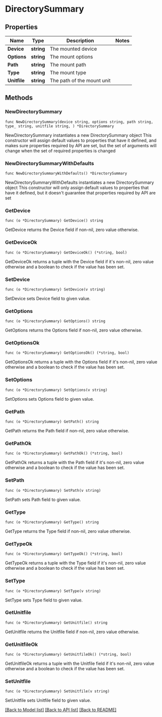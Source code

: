 # DirectorySummary

## Properties

Name | Type | Description | Notes
------------ | ------------- | ------------- | -------------
**Device** | **string** | The mounted device | 
**Options** | **string** | The mount options | 
**Path** | **string** | The mount path | 
**Type** | **string** | The mount type | 
**Unitfile** | **string** | The path of the mount unit | 

## Methods

### NewDirectorySummary

`func NewDirectorySummary(device string, options string, path string, type_ string, unitfile string, ) *DirectorySummary`

NewDirectorySummary instantiates a new DirectorySummary object
This constructor will assign default values to properties that have it defined,
and makes sure properties required by API are set, but the set of arguments
will change when the set of required properties is changed

### NewDirectorySummaryWithDefaults

`func NewDirectorySummaryWithDefaults() *DirectorySummary`

NewDirectorySummaryWithDefaults instantiates a new DirectorySummary object
This constructor will only assign default values to properties that have it defined,
but it doesn't guarantee that properties required by API are set

### GetDevice

`func (o *DirectorySummary) GetDevice() string`

GetDevice returns the Device field if non-nil, zero value otherwise.

### GetDeviceOk

`func (o *DirectorySummary) GetDeviceOk() (*string, bool)`

GetDeviceOk returns a tuple with the Device field if it's non-nil, zero value otherwise
and a boolean to check if the value has been set.

### SetDevice

`func (o *DirectorySummary) SetDevice(v string)`

SetDevice sets Device field to given value.


### GetOptions

`func (o *DirectorySummary) GetOptions() string`

GetOptions returns the Options field if non-nil, zero value otherwise.

### GetOptionsOk

`func (o *DirectorySummary) GetOptionsOk() (*string, bool)`

GetOptionsOk returns a tuple with the Options field if it's non-nil, zero value otherwise
and a boolean to check if the value has been set.

### SetOptions

`func (o *DirectorySummary) SetOptions(v string)`

SetOptions sets Options field to given value.


### GetPath

`func (o *DirectorySummary) GetPath() string`

GetPath returns the Path field if non-nil, zero value otherwise.

### GetPathOk

`func (o *DirectorySummary) GetPathOk() (*string, bool)`

GetPathOk returns a tuple with the Path field if it's non-nil, zero value otherwise
and a boolean to check if the value has been set.

### SetPath

`func (o *DirectorySummary) SetPath(v string)`

SetPath sets Path field to given value.


### GetType

`func (o *DirectorySummary) GetType() string`

GetType returns the Type field if non-nil, zero value otherwise.

### GetTypeOk

`func (o *DirectorySummary) GetTypeOk() (*string, bool)`

GetTypeOk returns a tuple with the Type field if it's non-nil, zero value otherwise
and a boolean to check if the value has been set.

### SetType

`func (o *DirectorySummary) SetType(v string)`

SetType sets Type field to given value.


### GetUnitfile

`func (o *DirectorySummary) GetUnitfile() string`

GetUnitfile returns the Unitfile field if non-nil, zero value otherwise.

### GetUnitfileOk

`func (o *DirectorySummary) GetUnitfileOk() (*string, bool)`

GetUnitfileOk returns a tuple with the Unitfile field if it's non-nil, zero value otherwise
and a boolean to check if the value has been set.

### SetUnitfile

`func (o *DirectorySummary) SetUnitfile(v string)`

SetUnitfile sets Unitfile field to given value.



[[Back to Model list]](../README.md#documentation-for-models) [[Back to API list]](../README.md#documentation-for-api-endpoints) [[Back to README]](../README.md)


